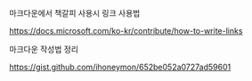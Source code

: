 
마크다운에서 책갈피 사용시 링크 사용법

https://docs.microsoft.com/ko-kr/contribute/how-to-write-links

마크다운 작성법 정리

https://gist.github.com/ihoneymon/652be052a0727ad59601